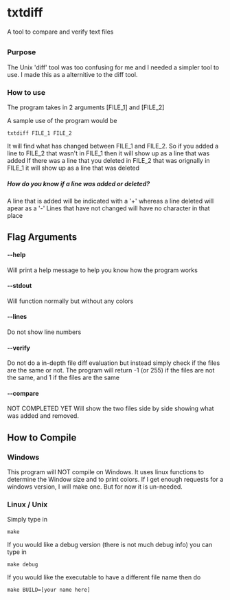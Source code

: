 # txtdiff
A tool to compare and verify text files

##
### Purpose
The Unix 'diff' tool was too confusing for me and I needed a simpler tool to use.
I made this as a alternitive to the diff tool.

### How to use
The program takes in 2 arguments
[FILE_1] and [FILE_2]

A sample use of the program would be
```
txtdiff FILE_1 FILE_2
```
It will find what has changed between FILE_1 and FILE_2. 
So if you added a line to FILE_2 that wasn't in FILE_1 then it will show up as a line that was added
If there was a line that you deleted in FILE_2 that was orignally in FILE_1 it will show up as a line that was deleted

##### How do you know if a line was added or deleted?
A line that is added will be indicated with a '+' whereas a line deleted will apear as a '-'
Lines that have not changed will have no character in that place

## Flag Arguments
#### --help
Will print a help message to help you know how the program works
#### --stdout
Will function normally but without any colors
#### --lines
Do not show line numbers
#### --verify
Do not do a in-depth file diff evaluation but instead simply check if the files are the same or not.
The program will return -1 (or 255) if the files are not the same, and 1 if the files are the same
#### --compare
NOT COMPLETED YET
Will show the two files side by side showing what was added and removed.

## How to Compile
### Windows
This program will NOT compile on Windows. It uses linux functions to determine the Window size and to print colors. If I get enough requests for a windows version, I will make one. But for now it is un-needed.
### Linux / Unix
Simply type in 
```
make
```
If you would like a debug version (there is not much debug info) you can type in
```
make debug
```
If you would like the executable to have a different file name then do
```
make BUILD=[your name here]
```

